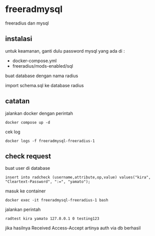 # freeradmysql

freeradius dan mysql

## instalasi

untuk keamanan, ganti dulu password mysql yang ada di :  
- docker-compose.yml
- freeradius/mods-enabled/sql

buat database dengan nama radius  

import schema.sql ke database radius  

## catatan

jalankan docker dengan perintah  
```
docker compose up -d
```

cek log   
```
docker logs -f freeradmysql-freeradius-1
```

## check request 

buat user di database  
```
insert into radcheck (username,attribute,op,value) values("kira", "Cleartext-Password", ":=", "yamato");
```

masuk ke container  
```
docker exec -it freeradmysql-freeradius-1 bash
```

jalankan perintah  
```
radtest kira yamato 127.0.0.1 0 testing123
```

jika hasilnya Received Access-Accept artinya auth via db berhasil